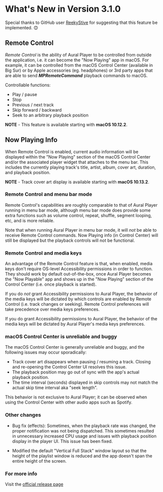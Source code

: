 #  What's New in Version 3.1.0

Special thanks to GitHub user [ReekyStive](https://github.com/ReekyStive) for suggesting that this feature be implemented. 😊

## Remote Control

*Remote Control* is the ability of Aural Player to be controlled from outside the application, i.e. it can become the "Now Playing" app in macOS. For example, it can be controlled from the macOS Control Center (available in Big Sur) or by Apple accessories (eg. headphones) or 3rd party apps that are able to send ***MPRemoteCommand*** playback commands to macOS.

Controllable functions: 

 * Play / pause
 * Stop
 * Previous / next track
 * Skip forward / backward
 * Seek to an arbitrary playback position
 
 **NOTE** - This feature is available starting with **macOS 10.12.2**.   
 
 ## Now Playing Info

 When Remote Control is enabled, current audio information will be displayed within the "Now Playing" section of the macOS Control Center and/or the associated player widget that attaches to the menu bar. This includes the currently playing track's title, artist, album, cover art, duration, and playback position.
 
 **NOTE** - Track cover art display is available starting with **macOS 10.13.2**.
 
 ### Remote Control and menu bar mode
 
 Remote Control's capabilities are roughly comparable to that of Aural Player running in menu bar mode, although menu bar mode does provide some extra functions such as volume control, repeat, shuffle, segment looping, etc, and is more reliable.
 
 Note that when running Aural Player in menu bar mode, it will *not* be able to receive Remote Control commands. Now Playing info (in Control Center) will still be displayed but the playback controls will not be functional.
 
### Remote Control and media keys

An advantage of the Remote Control feature is that, when enabled, media keys don't require OS-level Accessibility permissions in order to function. They should work by default out-of-the-box, once Aural Player becomes the "Now Playable" app and shows up in the "Now Playing" section of the Control Center (i.e. once playback is started).

If you do *not* grant Accessibility permissions to Aural Player, the behavior of the media keys will be dictated by which controls are enabled by Remote Control (i.e. track changes or seeking). Remote Control preferences will take precedence over media keys preferences.

If you do grant Accessibility permissions to Aural Player, the behavior of the media keys will be dictated by Aural Player's media keys preferences.

### macOS Control Center is unreliable and buggy

The macOS Control Center is generally unreliable and buggy, and the following issues may occur sporadically:

* Track cover art disappears when pausing / resuming a track. Closing and re-opening the Control Center UI resolves this issue.
* The playback position may go out of sync with the app's actual playback position. 
* The time interval (seconds) displayed in skip controls may not match the actual skip time interval aka "seek length".

This behavior is not exclusive to Aural Player; it can be observed when using the Control Center with other audio apps such as Spotify.

### Other changes

 * Bug fix (effects): Sometimes, when the playback rate was changed, the proper notification was not being dispatched. This sometimes resulted in unnecessary increased CPU usage and issues with playback position display in the player UI. This issue has been fixed.
 
* Modified the default "Vertical Full Stack" window layout so that the height of the playlist window is reduced and the app doesn't span the entire height of the screen. 

### **For more info**
Visit the [official release page](https://github.com/maculateConception/aural-player/releases/tag/3.1.0)
